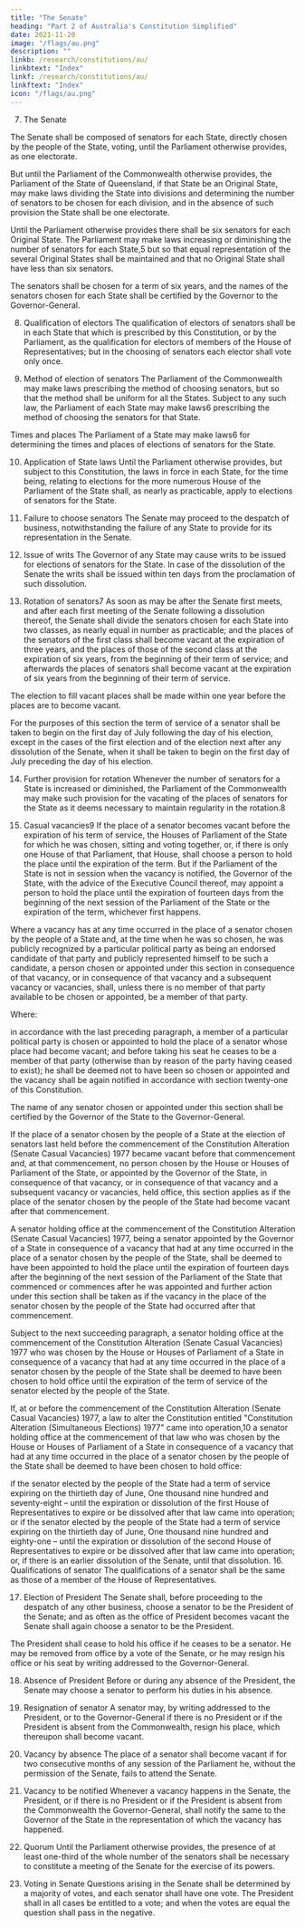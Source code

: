 ```yaml
---
title: "The Senate"
heading: "Part 2 of Australia's Constitution Simplified"
date: 2021-11-20
image: "/flags/au.png"
description: ""
linkb: /research/constitutions/au/
linkbtext: "Index"
linkf: /research/constitutions/au/
linkftext: "Index"
icon: "/flags/au.png"
---
```


7. The Senate

The Senate shall be composed of senators for each State, directly chosen by the people of the State, voting, until the Parliament otherwise provides, as one electorate.

But until the Parliament of the Commonwealth otherwise provides, the Parliament of the State of Queensland, if that State be an Original State, may make laws dividing the State into divisions and determining the number of senators to be chosen for each division, and in the absence of such provision the State shall be one electorate.

Until the Parliament otherwise provides there shall be six senators for each Original State. The Parliament may make laws increasing or diminishing the number of senators for each State,5 but so that equal representation of the several Original States shall be maintained and that no Original State shall have less than six senators.

The senators shall be chosen for a term of six years, and the names of the senators chosen for each State shall be certified by the Governor to the Governor-General.

8. Qualification of electors
The qualification of electors of senators shall be in each State that which is prescribed by this Constitution, or by the Parliament, as the qualification for electors of members of the House of Representatives; but in the choosing of senators each elector shall vote only once.

9. Method of election of senators
The Parliament of the Commonwealth may make laws prescribing the method of choosing senators, but so that the method shall be uniform for all the States. Subject to any such law, the Parliament of each State may make laws6 prescribing the method of choosing the senators for that State.

Times and places
The Parliament of a State may make laws6 for determining the times and places of elections of senators for the State.

10. Application of State laws
Until the Parliament otherwise provides, but subject to this Constitution, the laws in force in each State, for the time being, relating to elections for the more numerous House of the Parliament of the State shall, as nearly as practicable, apply to elections of senators for the State.

11. Failure to choose senators
The Senate may proceed to the despatch of business, notwithstanding the failure of any State to provide for its representation in the Senate.

12. Issue of writs
The Governor of any State may cause writs to be issued for elections of senators for the State. In case of the dissolution of the Senate the writs shall be issued within ten days from the proclamation of such dissolution.

13. Rotation of senators7
As soon as may be after the Senate first meets, and after each first meeting of the Senate following a dissolution thereof, the Senate shall divide the senators chosen for each State into two classes, as nearly equal in number as practicable; and the places of the senators of the first class shall become vacant at the expiration of three years, and the places of those of the second class at the expiration of six years, from the beginning of their term of service; and afterwards the places of senators shall become vacant at the expiration of six years from the beginning of their term of service.

The election to fill vacant places shall be made within one year before the places are to become vacant.

For the purposes of this section the term of service of a senator shall be taken to begin on the first day of July following the day of his election, except in the cases of the first election and of the election next after any dissolution of the Senate, when it shall be taken to begin on the first day of July preceding the day of his election.

14. Further provision for rotation
Whenever the number of senators for a State is increased or diminished, the Parliament of the Commonwealth may make such provision for the vacating of the places of senators for the State as it deems necessary to maintain regularity in the rotation.8

15. Casual vacancies9
If the place of a senator becomes vacant before the expiration of his term of service, the Houses of Parliament of the State for which he was chosen, sitting and voting together, or, if there is only one House of that Parliament, that House, shall choose a person to hold the place until the expiration of the term. But if the Parliament of the State is not in session when the vacancy is notified, the Governor of the State, with the advice of the Executive Council thereof, may appoint a person to hold the place until the expiration of fourteen days from the beginning of the next session of the Parliament of the State or the expiration of the term, whichever first happens.

Where a vacancy has at any time occurred in the place of a senator chosen by the people of a State and, at the time when he was so chosen, he was publicly recognized by a particular political party as being an endorsed candidate of that party and publicly represented himself to be such a candidate, a person chosen or appointed under this section in consequence of that vacancy, or in consequence of that vacancy and a subsequent vacancy or vacancies, shall, unless there is no member of that party available to be chosen or appointed, be a member of that party.

Where:

in accordance with the last preceding paragraph, a member of a particular political party is chosen or appointed to hold the place of a senator whose place had become vacant; and
before taking his seat he ceases to be a member of that party (otherwise than by reason of the party having ceased to exist);
he shall be deemed not to have been so chosen or appointed and the vacancy shall be again notified in accordance with section twenty-one of this Constitution.

The name of any senator chosen or appointed under this section shall be certified by the Governor of the State to the Governor-General.

If the place of a senator chosen by the people of a State at the election of senators last held before the commencement of the Constitution Alteration (Senate Casual Vacancies) 1977 became vacant before that commencement and, at that commencement, no person chosen by the House or Houses of Parliament of the State, or appointed by the Governor of the State, in consequence of that vacancy, or in consequence of that vacancy and a subsequent vacancy or vacancies, held office, this section applies as if the place of the senator chosen by the people of the State had become vacant after that commencement.

A senator holding office at the commencement of the Constitution Alteration (Senate Casual Vacancies) 1977, being a senator appointed by the Governor of a State in consequence of a vacancy that had at any time occurred in the place of a senator chosen by the people of the State, shall be deemed to have been appointed to hold the place until the expiration of fourteen days after the beginning of the next session of the Parliament of the State that commenced or commences after he was appointed and further action under this section shall be taken as if the vacancy in the place of the senator chosen by the people of the State had occurred after that commencement.

Subject to the next succeeding paragraph, a senator holding office at the commencement of the Constitution Alteration (Senate Casual Vacancies) 1977 who was chosen by the House or Houses of Parliament of a State in consequence of a vacancy that had at any time occurred in the place of a senator chosen by the people of the State shall be deemed to have been chosen to hold office until the expiration of the term of service of the senator elected by the people of the State.

If, at or before the commencement of the Constitution Alteration (Senate Casual Vacancies) 1977, a law to alter the Constitution entitled "Constitution Alteration (Simultaneous Elections) 1977" came into operation,10 a senator holding office at the commencement of that law who was chosen by the House or Houses of Parliament of a State in consequence of a vacancy that had at any time occurred in the place of a senator chosen by the people of the State shall be deemed to have been chosen to hold office:

if the senator elected by the people of the State had a term of service expiring on the thirtieth day of June, One thousand nine hundred and seventy-eight – until the expiration or dissolution of the first House of Representatives to expire or be dissolved after that law came into operation; or
if the senator elected by the people of the State had a term of service expiring on the thirtieth day of June, One thousand nine hundred and eighty-one – until the expiration or dissolution of the second House of Representatives to expire or be dissolved after that law came into operation; or, if there is an earlier dissolution of the Senate, until that dissolution.
16. Qualifications of senator
The qualifications of a senator shall be the same as those of a member of the House of Representatives.

17. Election of President
The Senate shall, before proceeding to the despatch of any other business, choose a senator to be the President of the Senate; and as often as the office of President becomes vacant the Senate shall again choose a senator to be the President.

The President shall cease to hold his office if he ceases to be a senator. He may be removed from office by a vote of the Senate, or he may resign his office or his seat by writing addressed to the Governor-General.

18. Absence of President
Before or during any absence of the President, the Senate may choose a senator to perform his duties in his absence.

19. Resignation of senator
A senator may, by writing addressed to the President, or to the Governor-General if there is no President or if the President is absent from the Commonwealth, resign his place, which thereupon shall become vacant.

20. Vacancy by absence
The place of a senator shall become vacant if for two consecutive months of any session of the Parliament he, without the permission of the Senate, fails to attend the Senate.

21. Vacancy to be notified
Whenever a vacancy happens in the Senate, the President, or if there is no President or if the President is absent from the Commonwealth the Governor-General, shall notify the same to the Governor of the State in the representation of which the vacancy has happened.

22. Quorum
Until the Parliament otherwise provides, the presence of at least one-third of the whole number of the senators shall be necessary to constitute a meeting of the Senate for the exercise of its powers.

23. Voting in Senate
Questions arising in the Senate shall be determined by a majority of votes, and each senator shall have one vote. The President shall in all cases be entitled to a vote; and when the votes are equal the question shall pass in the negative.